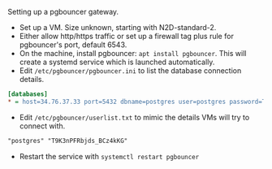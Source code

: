 Setting up a pgbouncer gateway.

- Set up a VM. Size unknown, starting with N2D-standard-2.
- Either allow http/https traffic or set up a firewall tag plus rule for pgbouncer's port, default 6543.
- On the machine, install pgbouncer: `apt install pgbouncer`. This will create a systemd service which is launched automatically.
- Edit `/etc/pgbouncer/pgbouncer.ini` to list the database connection details.

```ini
[databases]
* = host=34.76.37.33 port=5432 dbname=postgres user=postgres password=T9K3nPFRbjds_BCz4kKG auth_user=postgres
```

- Edit `/etc/pgbouncer/userlist.txt` to mimic the details VMs will try to connect with.

```txt
"postgres" "T9K3nPFRbjds_BCz4kKG"
```
- Restart the service with `systemctl restart pgbouncer`
